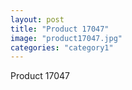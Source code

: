 ```yaml
---
layout: post
title: "Product 17047"
image: "product17047.jpg"
categories: "category1"
---
```

Product 17047
